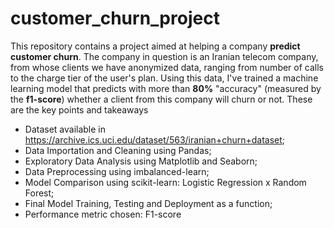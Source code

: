 # customer_churn_project

This repository contains a project aimed at helping a company **predict customer churn**. The company in question is an Iranian telecom company, from whose clients we have anonymized data, ranging from number of calls to the charge tier of the user's plan. Using this data, I've trained a machine learning model that predicts with more than **80%** "accuracy" (measured by the **f1-score**) whether a client from this company will churn or not. These are the key points and takeaways

- Dataset available in https://archive.ics.uci.edu/dataset/563/iranian+churn+dataset;
- Data Importation and Cleaning using Pandas;
- Exploratory Data Analysis using Matplotlib and Seaborn;
- Data Preprocessing using imbalanced-learn;
- Model Comparison using scikit-learn: Logistic Regression x Random Forest;
- Final Model Training, Testing and Deployment as a function; 
- Performance metric chosen: F1-score
